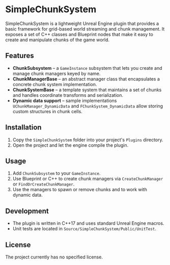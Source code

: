 # SimpleChunkSystem

SimpleChunkSystem is a lightweight Unreal Engine plugin that provides a basic framework for grid-based world streaming and chunk management. It exposes a set of C++ classes and Blueprint nodes that make it easy to create and manipulate chunks of the game world.

## Features
- **ChunkSubsystem** – a `GameInstance` subsystem that lets you create and manage chunk managers keyed by name.
- **ChunkManagerBase** – an abstract manager class that encapsulates a concrete chunk system implementation.
- **ChunkSystemBase** – a template system that maintains a set of chunks and handles coordinate transforms and serialization.
- **Dynamic data support** – sample implementations `UChunkManager_DynamicData` and `FChunkSystem_DynamicData` allow storing custom structures in chunk cells.

## Installation
1. Copy the `SimpleChunkSystem` folder into your project's `Plugins` directory.
2. Open the project and let the engine compile the plugin.

## Usage
1. Add `ChunkSubsystem` to your `GameInstance`.
2. Use Blueprint or C++ to create chunk managers via `CreateChunkManager` or `FindOrCreateChunkManager`.
3. Use the managers to spawn or remove chunks and to work with dynamic data.

## Development
- The plugin is written in C++17 and uses standard Unreal Engine macros.
- Unit tests are located in `Source/SimpleChunkSystem/Public/UnitTest`.

## License
The project currently has no specified license.
